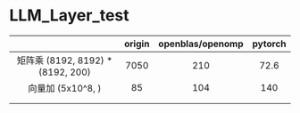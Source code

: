 # LLM_Layer_test

||origin|openblas/openomp|pytorch|
|:---:|:---:|:---:|:---:|
|矩阵乘 (8192, 8192) * (8192, 200)|7050|210|72.6|
|向量加 (5x10^8, )|85|104|140|
|||||
|||||

